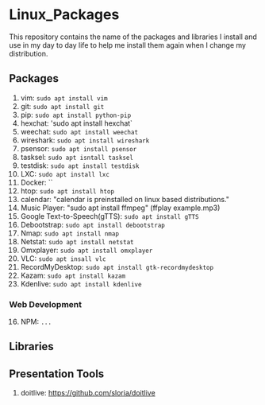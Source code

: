 Linux_Packages
==============
This repository contains the name of the packages and libraries I install and use in my day to day life to help me install them again when I change my distribution.

## Packages
1. vim: `sudo apt install vim`
2. git: `sudo apt install git`
3. pip: `sudo apt install python-pip`
4. hexchat: 'sudo apt install hexchat`
5. weechat: `sudo apt install weechat`
6. wireshark: `sudo apt install wireshark`
7. psensor: `sudo apt install psensor`
8. tasksel: `sudo apt isntall tasksel`
9. testdisk: `sudo apt install testdisk`
10. LXC: `sudo apt install lxc`
11. Docker: ``
12. htop: `sudo apt install htop`
13. calendar: "calendar is preinstalled on linux based distributions."
14. Music Player: "sudo apt install ffmpeg" (ffplay example.mp3)
15. Google Text-to-Speech(gTTS): `sudo apt install gTTS`
16. Debootstrap: `sudo apt install debootstrap`
17. Nmap: `sudo apt install nmap`
18. Netstat: `sudo apt install netstat`
19. Omxplayer: `sudo apt install omxplayer`
20. VLC: `sudo apt insall vlc`
21. RecordMyDesktop: `sudo apt install gtk-recordmydesktop`
22. Kazam: `sudo apt install kazam`
23. Kdenlive: `sudo apt install kdenlive`

### Web Development
16. NPM: `...`

## Libraries

## Presentation Tools
1. doitlive: https://github.com/sloria/doitlive
